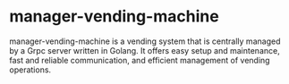 # manager-vending-machine

manager-vending-machine is a vending system that is centrally managed by a Grpc server written in Golang. It offers easy setup and maintenance, fast and reliable communication, and efficient management of vending operations.

